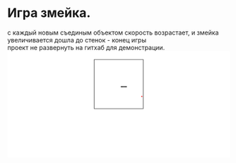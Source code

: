 # Игра змейка.
 с каждый новым съединым объектом скорость возрастает, и змейка увеличивается
 дошла до стенок - конец игры
<br>
проект не развернуть на гитхаб для демонстрации.
![Alt text](https://raw.githubusercontent.com/lKolabrodl/ReactJS-Examples/master/Snake%20game/Screenshot.png)
